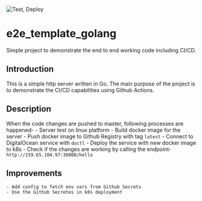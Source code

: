 ![Test, Deploy](https://github.com/ganeshdipdumbare/e2e_template_golang/workflows/Test,%20Deploy/badge.svg)
# e2e_template_golang
Simple project to demonstrate the end to end working code including CI/CD. 

## Introduction
This is a simple http server written in Go. The main purpose of the project
is to demonstrate the CI/CD capabilities using Github Actions.

## Description
When the code changes are pushed to master, following processes are happened-
    - Server test on linux platform
    - Build docker image for the server
    - Push docker image to Github Registry with tag ```latest```
    - Connect to DigitalOcean service with ```doctl```
    - Deploy the service with new docker image to k8s 
    - Check if the changes are working by calling the endpoint-
      ```http://159.65.104.97:30000/hello```

## Improvements
    - Add config to fetch env vars from Github Secrets
    - Use the Github Secretes in k8s deployment


